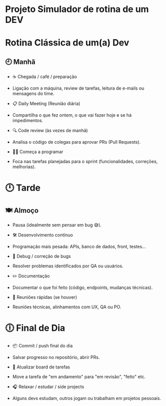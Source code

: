 # Projeto Simulador de rotina de um DEV

# Rotina Clássica de um(a) Dev
## 🕘 Manhã
   - ☕ Chegada / café / preparação

   - Ligação com a máquina, review de tarefas, leitura de e-mails ou mensagens do time.

   - 📋 Daily Meeting (Reunião diária)

   - Compartilha o que fez ontem, o que vai fazer hoje e se há impedimentos.
 
   - 🔍 Code review (às vezes de manhã)

   - Analisa o código de colegas para aprovar PRs (Pull Requests).

   - 👨‍💻 Começa a programar

   - Foca nas tarefas planejadas para o sprint (funcionalidades, correções, melhorias).

# 🕛 Tarde
## 🍽️ Almoço

 - Pausa (idealmente sem pensar em bug 😅).

 - 🛠️ Desenvolvimento contínuo

 - Programação mais pesada: APIs, banco de dados, front, testes...

 - 🐞 Debug / correção de bugs

 - Resolver problemas identificados por QA ou usuários.

 - ✏️ Documentação

 - Documentar o que foi feito (código, endpoints, mudanças técnicas).

 - 🤝 Reuniões rápidas (se houver)

 - Reuniões técnicas, alinhamentos com UX, QA ou PO.

# 🕕 Final de Dia
 - 📦 Commit / push final do dia

 - Salvar progresso no repositório, abrir PRs.

 - 🧾 Atualizar board de tarefas

 - Move a tarefa de "em andamento" para "em revisão", "feito" etc.

 - 🎧 Relaxar / estudar / side projects

 - Alguns devs estudam, outros jogam ou trabalham em projetos pessoais.